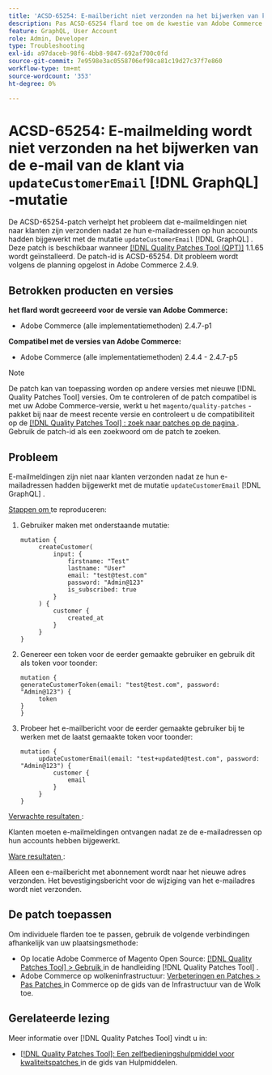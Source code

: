 ```yaml
---
title: 'ACSD-65254: E-mailbericht niet verzonden na het bijwerken van klantene-mail via updateCustomerEmail  [!DNL GraphQL]  mutatie'
description: Pas ACSD-65254 flard toe om de kwestie van Adobe Commerce te bevestigen waar de e-mailberichten niet werden verzonden naar klanten na met succes hun e-mailadressen op hun rekeningen gebruikend updateCustomerEmail  [!DNL GraphQL]  mutatie.
feature: GraphQL, User Account
role: Admin, Developer
type: Troubleshooting
exl-id: a97daceb-98f6-4bb8-9847-692af700c0fd
source-git-commit: 7e9598e3ac0558706ef98ca81c19d27c37f7e860
workflow-type: tm+mt
source-wordcount: '353'
ht-degree: 0%

---
```


# ACSD-65254: E-mailmelding wordt niet verzonden na het bijwerken van de e-mail van de klant via `updateCustomerEmail` [!DNL GraphQL] -mutatie

De ACSD-65254-patch verhelpt het probleem dat e-mailmeldingen niet naar klanten zijn verzonden nadat ze hun e-mailadressen op hun accounts hadden bijgewerkt met de mutatie `updateCustomerEmail` [!DNL GraphQL] . Deze patch is beschikbaar wanneer [[!DNL Quality Patches Tool (QPT)]](/help/tools/quality-patches-tool/quality-patches-tool-to-self-serve-quality-patches.md) 1.1.65 wordt geïnstalleerd. De patch-id is ACSD-65254. Dit probleem wordt volgens de planning opgelost in Adobe Commerce 2.4.9.

## Betrokken producten en versies

**het flard wordt gecreeerd voor de versie van Adobe Commerce:**

* Adobe Commerce (alle implementatiemethoden) 2.4.7-p1

**Compatibel met de versies van Adobe Commerce:**

* Adobe Commerce (alle implementatiemethoden) 2.4.4 - 2.4.7-p5

>[!NOTE]
>
>De patch kan van toepassing worden op andere versies met nieuwe [!DNL Quality Patches Tool] versies. Om te controleren of de patch compatibel is met uw Adobe Commerce-versie, werkt u het `magento/quality-patches` -pakket bij naar de meest recente versie en controleert u de compatibiliteit op de [[!DNL Quality Patches Tool] : zoek naar patches op de pagina ](https://experienceleague.adobe.com/tools/commerce-quality-patches/index.html) . Gebruik de patch-id als een zoekwoord om de patch te zoeken.

## Probleem

E-mailmeldingen zijn niet naar klanten verzonden nadat ze hun e-mailadressen hadden bijgewerkt met de mutatie `updateCustomerEmail` [!DNL GraphQL] .

<u> Stappen om </u> te reproduceren:

1. Gebruiker maken met onderstaande mutatie:

   ```
   mutation {
   	    createCustomer(
   		    input: {
   			    firstname: "Test"
   			    lastname: "User"
   			    email: "test@test.com"
   			    password: "Admin@123"
   			    is_subscribed: true
   		    }
   	    ) {
   		    customer {
   			    created_at
   		    }
   	    }
   }
   ```

1. Genereer een token voor de eerder gemaakte gebruiker en gebruik dit als token voor toonder:

   ```
   mutation {
   generateCustomerToken(email: "test@test.com", password: "Admin@123") {
   	    token
   }
   }
   ```

1. Probeer het e-mailbericht voor de eerder gemaakte gebruiker bij te werken met de laatst gemaakte token voor toonder:

   ```
   mutation {
   	    updateCustomerEmail(email: "test+updated@test.com", password: "Admin@123") {
   		    customer {
   			    email
   		    }
   	    }
   }
   ```

<u> Verwachte resultaten </u>:

Klanten moeten e-mailmeldingen ontvangen nadat ze de e-mailadressen op hun accounts hebben bijgewerkt.

<u> Ware resultaten </u>:

Alleen een e-mailbericht met abonnement wordt naar het nieuwe adres verzonden. Het bevestigingsbericht voor de wijziging van het e-mailadres wordt niet verzonden.

## De patch toepassen

Om individuele flarden toe te passen, gebruik de volgende verbindingen afhankelijk van uw plaatsingsmethode:

* Op locatie Adobe Commerce of Magento Open Source: [[!DNL Quality Patches Tool] > Gebruik ](/help/tools/quality-patches-tool/usage.md) in de handleiding [!DNL Quality Patches Tool] .
* Adobe Commerce op wolkeninfrastructuur: [ Verbeteringen en Patches > Pas Patches ](https://experienceleague.adobe.com/docs/commerce-cloud-service/user-guide/develop/upgrade/apply-patches.html) in Commerce op de gids van de Infrastructuur van de Wolk toe.

## Gerelateerde lezing

Meer informatie over [!DNL Quality Patches Tool] vindt u in:

* [[!DNL Quality Patches Tool]: Een zelfbedieningshulpmiddel voor kwaliteitspatches ](/help/tools/quality-patches-tool/quality-patches-tool-to-self-serve-quality-patches.md) in de gids van Hulpmiddelen.
